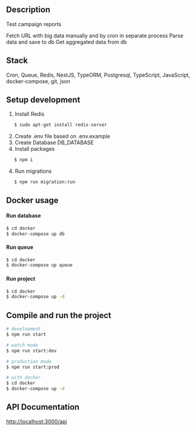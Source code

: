 ## Description

Test campaign reports

Fetch URL with big data manually and by cron in separate process
Parse data and save to db
Get aggregated data from db

## Stack
Cron, Queue, Redis, NestJS, TypeORM, Postgresql, TypeScript, JavaScript, docker-compose, git, json

## Setup development

1. Install Redis
```bash
   $ sudo apt-get install redis-server
```
2. Create .env file based on .env.example
3. Create Database DB_DATABASE
4. Install packages 
```bash
   $ npm i
```
4. Run migrations
```bash
   $ npm run migration:run
```

## Docker usage

#### Run database

```bash
$ cd docker
$ docker-compose up db
```

#### Run queue

```bash
$ cd docker
$ docker-compose up queue
```

#### Run project

```bash
$ cd docker
$ docker-compose up -d
```

## Compile and run the project

```bash
# development
$ npm run start

# watch mode
$ npm run start:dev

# production mode
$ npm run start:prod

# with docker
$ cd docker
$ docker-compose up -d
```

## API Documentation

[http://localhost:3000/api](http://localhost:3000/api)
